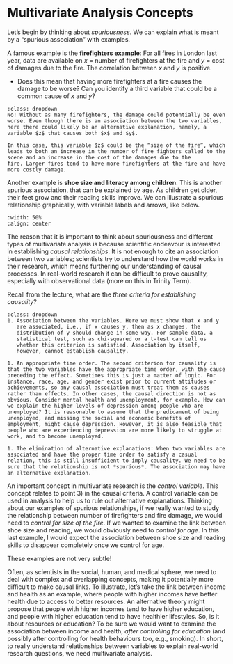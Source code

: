 #  Multivariate Analysis Concepts

Let’s begin by thinking about *spuriousness*. We can explain what is
meant by a “spurious association” with examples.

A famous example is the **firefighters example**: For all fires in
London last year, data are available on $x$ = number of firefighters
at the fire and $y$ = cost of damages due to the fire. The correlation
between $x$ and $y$ is positive.

* Does this mean that having more firefighters at a fire causes the damage to be worse? Can you identify a third variable that could be a common cause of $x$ and $y$?

```{admonition} Click to reveal answer
:class: dropdown
No! Without as many firefighters, the damage could potentially be even
worse. Even though there is an association between the two variables,
here there could likely be an alternative explanation, namely, a
variable $z$ that causes both $x$ and $y$.

In this case, this variable $z$ could be the “size of the fire”, which
leads to both an increase in the number of fire fighters called to the
scene and an increase in the cost of the damages due to the
fire. Larger fires tend to have more firefighters at the fire and have
more costly damage.
```

Another example is **shoe size and literacy among children**. This is
another spurious association, that can be explained by age. As
children get older, their feet grow and their reading skills
improve. We can illustrate a spurious relationship graphically, with
variable labels and arrows, like below.

```{image} https://raw.githubusercontent.com/jillxoreilly/StatsCourseBook/main/images/regression2_BooksShoes.png 
:width: 50%
:align: center
```

The reason that it is important to think about spuriousness and
different types of multivariate analysis is because scientific
endeavour is interested in establishing *causal relationships*. It is
not enough to cite an association between two variables; scientists
try to understand how the world works in their research, which means
furthering our understanding of causal processes. In real-world
research it can be difficult to prove causality, especially with
observational data (more on this in Trinity Term).

Recall from the lecture, what are the *three criteria for establishing
causality*?


```{admonition} Click to reveal answer
:class: dropdown
1. Association between the variables. Here we must show that x and y
   are associated, i.e., if x causes y, then as x changes, the
   distribution of y should change in some way. For sample data, a
   statistical test, such as chi-squared or a t-test can tell us
   whether this criterion is satisfied. Association by itself,
   however, cannot establish causality.

1. An appropriate time order. The second criterion for causality is that the two variables have the appropriate time order, with the cause preceding the effect. Sometimes this is just a matter of logic. For instance, race, age, and gender exist prior to current attitudes or achievements, so any causal association must treat them as causes rather than effects. In other cases, the causal direction is not as obvious. Consider mental health and unemployment, for example. How can we explain the higher levels of depression among people who are unemployed? It is reasonable to assume that the predicament of being unemployed, and missing the social and economic benefits of employment, might cause depression. However, it is also feasible that people who are experiencing depression are more likely to struggle at work, and to become unemployed. 

1. The elimination of alternative explanations: When two variables are associated and have the proper time order to satisfy a casual relation, this is still insufficient to imply causality. We need to be sure that the relationship is not *spurious*. The association may have an alternative explanation.

```
An important concept in multivariate research is the *control
variable*. This concept relates to point 3) in the causal criteria. A
control variable can be used in analysis to help us to rule out
alternative explanations. Thinking about our examples of spurious
relationships, if we really wanted to study the relationship between
number of firefighters and fire damage, we would need to *control for
size of the fire*. If we wanted to examine the link between shoe size
and reading, we would obviously need to *control for age*. In this
last example, I would expect the association between shoe size and
reading skills to disappear completely once we control for age.

These examples are not very subtle!

Often, as scientists in the social, human, and medical sphere, we need to deal with complex and overlapping concepts, making it potentially more difficult to make causal links. To illustrate, let’s take the link between income and health as an example, where people with higher incomes have better health due to access to better resources. An alternative theory might propose that people with higher incomes tend to have higher education, and people with higher education tend to have healthier lifestyles. So, is it about resources or education? To be sure we would want to examine the association between income and health, *after controlling for education* (and possibly after controlling for health behaviours too, e.g., smoking). In short, to really understand relationships between variables to explain real-world research questions, we need multivariate analysis. 



